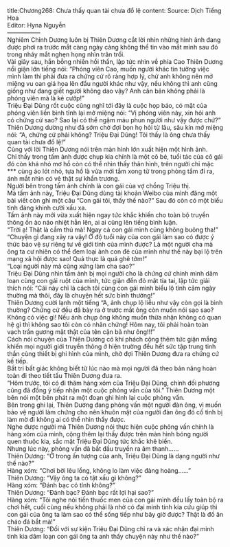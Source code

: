 title:Chương268: Chưa thấy quan tài chưa đổ lệ
content:
Source: Dịch Tiếng Hoa<br>Editor: Hyna Nguyễn<br>—————–<br>Nghiêm Chỉnh Dương luôn bị Thiên Dương cắt lời nhìn những hình ảnh đang được phơi ra trước mắt càng ngày càng không thể tin vào mắt mình sau đó trong nháy mắt nghẹn họng nhìn trân trối.<br>Vài giây sau, hắn bỗng nhiên hồi thần, lập tức nhìn về phía Cao Thiên Dương nổi giận lớn tiếng nói: “Phóng viên Cao, muốn người khác tin tưởng việc mình làm thì phải đưa ra chứng cứ rõ ràng hợp lý, chứ anh không nên mở miệng vu oan giá họa lên đầu người khác như vậy, nếu không thì anh cũng giống như đang giết người không dao vậy? Anh căn bản không phải là phóng viên mà là kẻ cướp!”<br>Triệu Đại Dũng rốt cuộc cũng nghĩ tới đây là cuộc họp báo, có mặt của phóng viên liền bình tĩnh lại mở miệng nói: “Vị phóng viên này, xin hỏi anh có chứng cứ sao? Sao lại có thể ngậm máu phun người như vậy được chứ?”<br>Thiên Dương dường như đã sớm chờ đợi bọn họ hỏi từ lâu, sâu kín mở miệng nói: “A, chứng cứ phải không? Triệu Đại Dũng! Tôi thấy là ông chưa thấy quan tài chưa đổ lệ!”<br>Cùng với lời Thiên Dương nói trên màn hình lớn xuất hiện một hình ảnh.<br>Chỉ thấy trong tấm ảnh được chụp kia chính là một cô bé, tuổi tác của cô gái đó còn khá nhỏ mơ hồ còn có thể nhìn thấy thân hình, trên người chỉ mặc *** cùng áo lót nhỏ, tựa hồ là vừa mới tắm xong từ trong phòng tắm đi ra, ánh mắt nhìn có vẻ thật sự khẩn trương.<br>Người bên trong tấm ảnh chính là con gái của vợ chồng Triệu thị.<br>Mà tấm ảnh này, Triệu Đại Dũng dùng tài khoản Weibo của mình đăng một bài viết còn ghi một câu “Con gái tôi, thấy thế nào?” Sau đó còn có một biểu tình đáng khinh cười xấu xa.<br>Tấm ảnh này mới vừa xuất hiện ngay tức khắc khiến cho toàn bộ truyền thông ồn ào náo nhiệt hẳn lên, ai ai cũng lên tiếng bình luận.<br>“Trời ạ! Thật là cầm thú mà! Ngay cả con gái mình cũng không buông tha!”<br>“Chuyện gì đang xảy ra vậy! Ở độ tuổi này của con gái làm sao có được ý thức bảo vệ sự riêng tư về giới tính của mình được? Là một người cha mà ông ta cư nhiên có thể đem loại ảnh con đẻ của mình như thế này bại lộ trên mạng xã hội được sao! Quả thực là quá ghê tởm!”<br>“Loại người này mà cũng xứng làm cha sao?”<br>Triệu Đại Dũng nhìn tấm ảnh bị mọi người cho là chứng cứ chính mình dâm loạn cùng con gái ruột của mình, tức giận đến đỏ mặt tía tai, lập tức giải thích nói: “Cái này chỉ là cách tôi cùng con gái mình biểu lộ tình cảm ngày thường mà thôi, đây là chuyện hết sức bình thường!”<br>Thiên Dương cười lạnh một tiếng “A, ảnh chụp lộ liễu như vậy còn gọi là bình thường? Chứng cứ đều đã bày ra ở trước mắt ông còn muốn nói sạo sao? Không có việc gì! Nếu ảnh chụp ông không muốn thừa nhận không có quan hệ gì thì không sao tôi còn có nhân chứng! Hôm nay, tôi phải hoàn toàn vạch trần gương mặt thật của tên cặn bã như ông!!!”<br>Cách nói chuyện của Thiên Dương có khí phách cộng thêm tức giận mắng khiến mọi người giới truyền thông ở hiện trường đều hết sức tập trung tinh thần cùng thiết bị ghi hình của mình, chờ đợi Thiên Dương đưa ra chứng cứ kế tiếp.<br>Bất tri bất giác không biết từ lúc nào mà mọi người đã theo bản năng hoàn toàn đi theo tiết tấu Thiên Dương đưa ra.<br>“Hôm trước, tôi có đi thăm hàng xóm của Triệu Đại Dũng, chính đối phương cũng đã đồng ý tiếp nhận một cuộc phỏng vấn của tôi.” Thiên Dương một bên nói một bên phát ra một đoạn ghi hình lại cuộc phỏng vấn.<br>Bên trong ghi lại, Thiên Dương đang phỏng vấn một người đàn ông, vì muốn bảo vệ người làm chứng cho nên khuôn mặt của người đàn ông đó cố tình bị làm mờ đi không ai có thể nhìn thấy được.<br>Nghe được người mà Thiên Dương nói thực hiện cuộc phỏng vấn chính là hàng xóm của mình, cộng thêm lại thấy được trên màn hình bóng người quen thuộc kia, sắc mặt Triệu Đại Dũng tức khắc khẽ biến.<br>Nhưng lúc này, phỏng vấn đã bắt đầu truyền ra âm thanh……<br>Thiên Dương: “Ở trong ấn tượng của anh, Triệu Đại Dũng là dạng người như thế nào?”<br>Hàng xóm: “Chơi bời lêu lổng, không lo làm việc đàng hoàng……”<br>Thiên Dương: “Vậy ông ta có tật xấu gì không?”<br>Hàng xóm: “Đánh bạc có tính không?”<br>Thiên Dương: “Đánh bạc? Đánh bạc rất lợi hại sao?”<br>Hàng xóm: “Tôi nghe nói tiền thuốc men của con gái mình đều lấy toàn bộ ra chơi hết, cuối cùng nếu không phải là nhờ có đại minh tinh kia cứu giúp thì con gái của ông ta làm sao có thể sống tiếp như bây giờ được? Thật là đồ ăn cháo đá bắt mà!”<br>Thiên Dương: “Đối với sự kiện Triệu Đại Dũng chỉ ra và xác nhận đại minh tinh kia dâm loạn con gái ông ta anh thấy chuyện này như thế nào?”